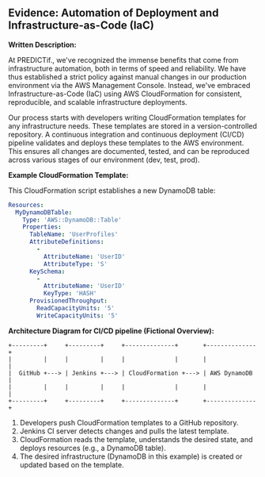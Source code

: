 ## **Evidence: Automation of Deployment and Infrastructure-as-Code (IaC)**

**Written Description:**

At PREDICTif., we've recognized the immense benefits that come from infrastructure automation, both in terms of speed and reliability. We have thus established a strict policy against manual changes in our production environment via the AWS Management Console. Instead, we've embraced Infrastructure-as-Code (IaC) using AWS CloudFormation for consistent, reproducible, and scalable infrastructure deployments.

Our process starts with developers writing CloudFormation templates for any infrastructure needs. These templates are stored in a version-controlled repository. A continuous integration and continuous deployment (CI/CD) pipeline validates and deploys these templates to the AWS environment. This ensures all changes are documented, tested, and can be reproduced across various stages of our environment (dev, test, prod).

**Example CloudFormation Template:**

This CloudFormation script establishes a new DynamoDB table:

```yaml
Resources:
  MyDynamoDBTable:
    Type: 'AWS::DynamoDB::Table'
    Properties:
      TableName: 'UserProfiles'
      AttributeDefinitions:
        -
          AttributeName: 'UserID'
          AttributeType: 'S'
      KeySchema:
        -
          AttributeName: 'UserID'
          KeyType: 'HASH'
      ProvisionedThroughput:
        ReadCapacityUnits: '5'
        WriteCapacityUnits: '5'
```

**Architecture Diagram for CI/CD pipeline (Fictional Overview):**

```
+---------+     +---------+     +--------------+       +--------------+
|         |     |         |     |              |       |              |
|  GitHub +---> | Jenkins +---> | CloudFormation +---> | AWS DynamoDB |
|         |     |         |     |              |       |              |
+---------+     +---------+     +--------------+       +--------------+
```

1. Developers push CloudFormation templates to a GitHub repository.
2. Jenkins CI server detects changes and pulls the latest template.
3. CloudFormation reads the template, understands the desired state, and deploys resources (e.g., a DynamoDB table).
4. The desired infrastructure (DynamoDB in this example) is created or updated based on the template.


